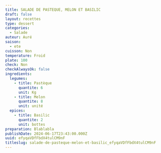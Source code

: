 ```yaml
---
title: SALADE DE PASTEQUE, MELON ET BASILIC
draft: false
layout: recettes
type: dessert
categories:
  - Salade
auteur: Auré
saison:
  - ete
cuisson: Non
temperature: Froid
plate: 100
check: Non
checkAlwaysOk: false
ingredients:
  legumes:
    - title: Pastèque
      quantite: 6
      unit: Kg
    - title: Melon
      quantite: 8
      unit: unité
  epices:
    - title: Basilic
      quantite: 2
      unit: bottes
preparation: Blablabla
publishDate: 2024-06-17T23:43:00.000Z
uuid: efyqaVDfFbdX4tulCM9nF
titleslug: salade-de-pasteque-melon-et-basilic_efyqaVDfFbdX4tulCM9nF
---
```

